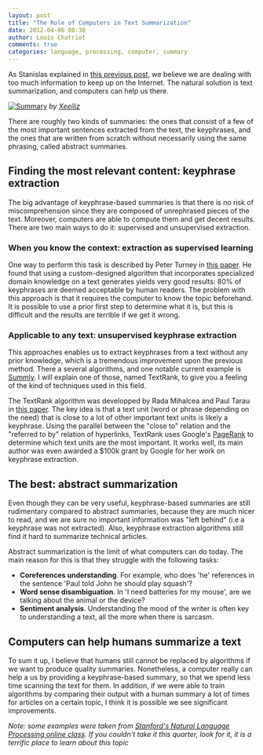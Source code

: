 ```yaml
---
layout: post
title: "The Role of Computers in Text Summarization"
date: 2012-04-06 08:30
author: Louis Chatriot
comments: true
categories: language, processing, computer, summary
---
```


As Stanislas explained in [this previous post](http://needforair.com/blog/2012/03/09/how-to-keep-up-with-the-information-overload/ "Information Overload"), we believe we are dealing with too much information to keep up on the Internet. The natural solution is text summarization, and computers can help us there.

[![Summary](http://farm4.staticflickr.com/3376/3558255554_9f9c480132_n.jpg)](http://www.flickr.com/photos/xeeliz/3558255554/sizes/l/in/photostream/)
*by [Xeeiliz](http://www.flickr.com/photos/xeeliz/ "Author")*  

There are roughly two kinds of summaries: the ones that consist of a few of
the most important sentences extracted from the text, the keyphrases, and the ones that
are written from scratch without necessarily using the same phrasing, called abstract summaries.


## Finding the most relevant content: keyphrase extraction
The big advantage of keyphrase-based summaries is that there is no risk
of miscomprehension since they are composed of unrephrased pieces of the
text. Moreover, computers are able to compute them and get decent
results. There are two main ways to do it: supervised and unsupervised
extraction.


### When you know the context: extraction as supervised learning
One way to perform this task is described by Peter Turney in [this paper](http://webdocs.cs.ualberta.ca/~lindek/650/papers/turney.pdf). He found that using a custom-designed algorithm that incorporates specialized domain knowledge on a text generates yields very good results: 80% of keyphrases are deemed acceptable by human readers. The problem with this approach is that it requires the computer to know the topic beforehand. It is possible to use a prior first step to determine what it is, but this is difficult and the results are terrible if we get it wrong.  

### Applicable to any text: unsupervised keyphrase extraction
This approaches enables us to extract keyphrases from a text without any
prior knowledge, which is a tremendous improvement upon the previous method. There a several algorithms, and one notable current example is [Summly](http://www.summly.com/). I will explain one of those, named TextRank, to give you a feeling of the kind of techniques used in this field.  

The TextRank algorithm was developped by Rada Mihalcea and Paul Tarau in
[this paper](http://acl.ldc.upenn.edu/acl2004/emnlp/pdf/Mihalcea.pdf). The key idea is that a text
unit (word or phrase depending on the need) that is close to a lot of other important text units is likely a keyphrase. Using the parallel between the "close to" relation and the "referred to by" relation of hyperlinks, TextRank uses Google's [PageRank](http://en.wikipedia.org/wiki/PageRank) to determine which text units are the most important. It works well, its main author was even awarded a $100k grant by Google for her work on keyphrase extraction.  


## The best: abstract summarization
Even though they can be very useful, keyphrase-based summaries are still
rudimentary compared to abstract summaries, because they are much nicer
to read, and we are sure no important information was "left behind" (i.e a keyphrase was not extracted). Also, keyphrase extraction algorithms still find it hard to
summarize technical articles.  

Abstract summarization is the limit of what computers can do today. The
main reason for this is that they struggle with the following tasks:   

* **Coreferences understanding**. For example, who does 'he'
  references in the sentence 'Paul told John he should play squash'?
* **Word sense disambiguation**. In 'I need batteries for
  my mouse', are we talking about the animal or the device?
* **Sentiment analysis**. Understanding the mood of the writer is often
  key to understanding a text, all the more when there is sarcasm.


## Computers can help humans summarize a text
To sum it up, I believe that humans still cannot be replaced by
algorithms if we want to produce quality summaries. Nonetheless, a
computer really can help a us by providing a keyphrase-based summary,
so that we spend less time scanning the text for them. In addition, if
we were able to train algorithms by comparing their output with a human
summary a lot of times for articles on a certain topic, I think it is possible we see significant improvements.  


*Note: some examples were taken from [Stanford's Natural Language
Processing online class](https://class.coursera.org/nlp/). If you couldn't take
it this quarter, look for it, it is a terrific place to learn about this
topic*




